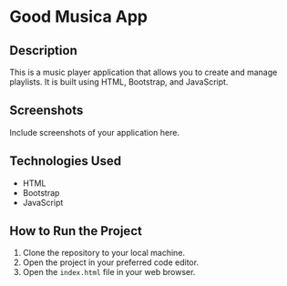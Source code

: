 # Good Musica App

## Description

This is a music player application that allows you to create and manage playlists. It is built using HTML, Bootstrap, and JavaScript.

## Screenshots

Include screenshots of your application here.

## Technologies Used

- HTML
- Bootstrap
- JavaScript

## How to Run the Project

1. Clone the repository to your local machine.
2. Open the project in your preferred code editor.
3. Open the `index.html` file in your web browser.
